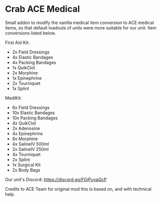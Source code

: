 # Crab ACE Medical
Small addon to modify the vanilla medical item conversion to ACE medical items, so that default loadouts of units were more suitable for our unit. Item conversions listed below.

First Aid Kit:
- 2x Field Dressings
- 4x Elastic Bandages
- 4x Packing Bandages
- 1x QuikClot
- 2x Morphine
- 1x Epinephrine
- 2x Tourniquet
- 1x Splint

MediKit:
- 6x Field Dressings
- 10x Elastic Bandages
- 10x Packing Bandages
- 4x QuikClot
- 2x Adenosine
- 4x Epinephrine
- 8x Morphine
- 4x SalineIV 500ml
- 2x SalineIV 250ml
- 4x Tourniquet
- 2x Splint
- 1x Surgical Kit
- 2x Body Bags

Our unit's Discord: https://discord.gg/FGjPuyaQcP

Credits to ACE Team for original mod this is based on, and with technical help.